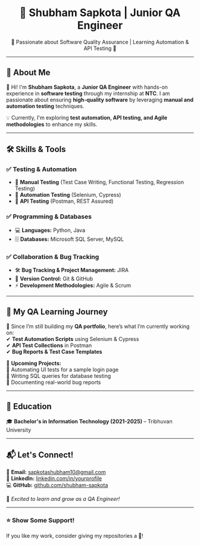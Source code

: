 <h1 align="center">  
🚀 Shubham Sapkota | Junior QA Engineer  
</h1>  

<p align="center">  
🔹 Passionate about Software Quality Assurance | Learning Automation & API Testing 🔹  
</p>  

---

## 🌟 About Me  
👋 Hi! I'm **Shubham Sapkota**, a **Junior QA Engineer** with hands-on experience in **software testing** through my internship at **NTC**. I am passionate about ensuring **high-quality software** by leveraging **manual and automation testing** techniques.  

💡 Currently, I'm exploring **test automation, API testing, and Agile methodologies** to enhance my skills.  

---

## 🛠 Skills & Tools  

### ✅ **Testing & Automation**  
- 🔹 **Manual Testing** (Test Case Writing, Functional Testing, Regression Testing)  
- 🔹 **Automation Testing** (Selenium, Cypress)  
- 🔹 **API Testing** (Postman, REST Assured)  

### ✅ **Programming & Databases**  
- 💻 **Languages:** Python, Java  
- 🗄 **Databases:** Microsoft SQL Server, MySQL  

### ✅ **Collaboration & Bug Tracking**  
- 🛠 **Bug Tracking & Project Management:** JIRA  
- 🔄 **Version Control:** Git & GitHub  
- ⚡ **Development Methodologies:** Agile & Scrum  

---

## 📂 My QA Learning Journey  

📌 Since I’m still building my **QA portfolio**, here’s what I’m currently working on:  
✔ **Test Automation Scripts** using Selenium & Cypress  
✔ **API Test Collections** in Postman  
✔ **Bug Reports & Test Case Templates**  

🎯 **Upcoming Projects:**  
🔹 Automating UI tests for a sample login page  
🔹 Writing SQL queries for database testing  
🔹 Documenting real-world bug reports  

---

## 📖 Education  

🎓 **Bachelor's in Information Technology (2021-2025)** – Tribhuvan University  

---

## 📬 Let's Connect!  

📧 **Email:** sapkotashubham10@gmail.com  
💼 **LinkedIn:** [linkedin.com/in/yourprofile](#)  
💻 **GitHub:** [github.com/shubham-sapkota](#)  

🚀 *Excited to learn and grow as a QA Engineer!*  

---

### ⭐ **Show Some Support!**  
If you like my work, consider giving my repositories a 🌟!  

